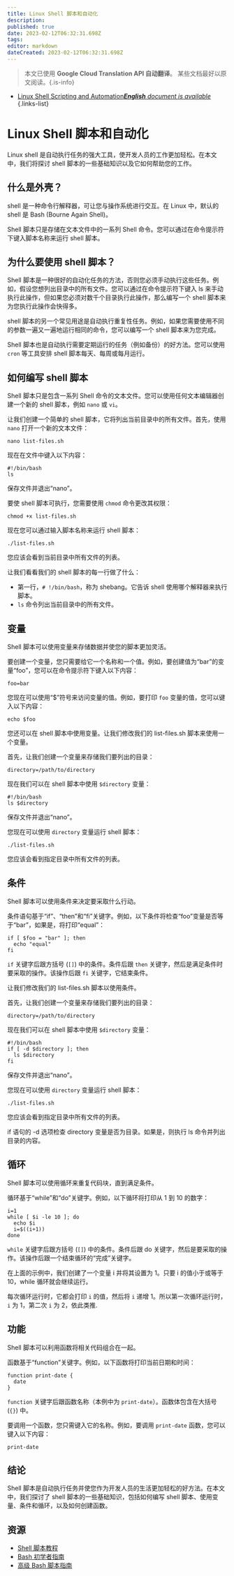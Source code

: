 ```yaml
---
title: Linux Shell 脚本和自动化
description: 
published: true
date: 2023-02-12T06:32:31.698Z
tags: 
editor: markdown
dateCreated: 2023-02-12T06:32:31.698Z
---
```


> 本文已使用 **Google Cloud Translation API 自动翻译**。
某些文档最好以原文阅读。{.is-info}



- [Linux Shell Scripting and Automation***English** document is available*](/en/Knowledge-base/Linux/linux-shell-scripting-and-automation)
{.links-list}


# Linux Shell 脚本和自动化

Linux shell 是自动执行任务的强大工具，使开发人员的工作更加轻松。在本文中，我们将探讨 shell 脚本的一些基础知识以及它如何帮助您的工作。

## 什么是外壳？

shell 是一种命令行解释器，可让您与操作系统进行交互。在 Linux 中，默认的 shell 是 Bash (Bourne Again Shell)。

Shell 脚本只是存储在文本文件中的一系列 Shell 命令。您可以通过在命令提示符下键入脚本名称来运行 shell 脚本。

## 为什么要使用 shell 脚本？

Shell 脚本是一种很好的自动化任务的方法，否则您必须手动执行这些任务。例如，假设您想列出目录中的所有文件。您可以通过在命令提示符下键入 ls 来手动执行此操作，但如果您必须对数千个目录执行此操作，那么编写一个 shell 脚本来为您执行此操作会快得多。

shell 脚本的另一个常见用途是自动执行重复性任务。例如，如果您需要使用不同的参数一遍又一遍地运行相同的命令，您可以编写一个 shell 脚本来为您完成。

Shell 脚本也是自动执行需要定期运行的任务（例如备份）的好方法。您可以使用 `cron` 等工具安排 shell 脚本每天、每周或每月运行。

## 如何编写 shell 脚本

Shell 脚本只是包含一系列 Shell 命令的文本文件。您可以使用任何文本编辑器创建一个新的 shell 脚本，例如 `nano` 或 `vi`。

让我们创建一个简单的 shell 脚本，它将列出当前目录中的所有文件。首先，使用 `nano` 打开一个新的文本文件：

```
nano list-files.sh
```

现在在文件中键入以下内容：

```
#!/bin/bash
ls
```

保存文件并退出“nano”。

要使 shell 脚本可执行，您需要使用 `chmod` 命令更改其权限：

```
chmod +x list-files.sh
```

现在您可以通过输入脚本名称来运行 shell 脚本：

```
./list-files.sh
```

您应该会看到当前目录中所有文件的列表。

让我们看看我们的 shell 脚本的每一行做了什么：

- 第一行，`# !/bin/bash`，称为 shebang。它告诉 shell 使用哪个解释器来执行脚本。
- `ls` 命令列出当前目录中的所有文件。

## 变量

Shell 脚本可以使用变量来存储数据并使您的脚本更加灵活。

要创建一个变量，您只需要给它一个名称和一个值。例如，要创建值为“bar”的变量“foo”，您可以在命令提示符下键入以下内容：

```
foo=bar
```

您现在可以使用“$”符号来访问变量的值。例如，要打印 `foo` 变量的值，您可以键入以下内容：

```
echo $foo
```

您还可以在 shell 脚本中使用变量。让我们修改我们的 list-files.sh 脚本来使用一个变量。

首先，让我们创建一个变量来存储我们要列出的目录：

```
directory=/path/to/directory
```

现在我们可以在 shell 脚本中使用 `$directory` 变量：

```
#!/bin/bash
ls $directory
```

保存文件并退出“nano”。

您现在可以使用 `directory` 变量运行 shell 脚本：

```
./list-files.sh
```

您应该会看到指定目录中所有文件的列表。

## 条件

Shell 脚本可以使用条件来决定要采取什么行动。

条件语句基于“if”、“then”和“fi”关键字。例如，以下条件将检查“foo”变量是否等于“bar”，如果是，将打印“equal”：

```
if [ $foo = "bar" ]; then
  echo "equal"
fi
```

`if` 关键字后跟方括号 (`[]`) 中的条件。条件后跟 `then` 关键字，然后是满足条件时要采取的操作。该操作后跟 `fi` 关键字，它结束条件。

让我们修改我们的 list-files.sh 脚本以使用条件。

首先，让我们创建一个变量来存储我们要列出的目录：

```
directory=/path/to/directory
```

现在我们可以在 shell 脚本中使用 `$directory` 变量：

```
#!/bin/bash
if [ -d $directory ]; then
  ls $directory
fi
```

保存文件并退出“nano”。

您现在可以使用 `directory` 变量运行 shell 脚本：

```
./list-files.sh
```

您应该会看到指定目录中所有文件的列表。

if 语句的 -d 选项检查 directory 变量是否为目录。如果是，则执行 ls 命令并列出目录的内容。

## 循环

Shell 脚本可以使用循环来重复代码块，直到满足条件。

循环基于“while”和“do”关键字。例如，以下循环将打印从 1 到 10 的数字：

```
i=1
while [ $i -le 10 ]; do
  echo $i
  i=$((i+1))
done
```

`while` 关键字后跟方括号 (`[]`) 中的条件。条件后跟 do 关键字，然后是要采取的操作。该操作后跟一个结束循环的“完成”关键字。

在上面的示例中，我们创建了一个变量 i 并将其设置为 1。只要 i 的值小于或等于 10，while 循环就会继续运行。

每次循环运行时，它都会打印 `i` 的值，然后将 `i` 递增 1。所以第一次循环运行时，`i` 为 1，第二次 `i` 为 2，依此类推.

## 功能

Shell 脚本可以利用函数将相关代码组合在一起。

函数基于“function”关键字。例如，以下函数将打印当前日期和时间：

```
function print-date {
  date
}
```

`function` 关键字后跟函数名称（本例中为 `print-date`）。函数体包含在大括号 (`{}`) 中。

要调用一个函数，您只需键入它的名称。例如，要调用 `print-date` 函数，您可以键入以下内容：

```
print-date
```

## 结论

Shell 脚本是自动执行任务并使您作为开发人员的生活更加轻松的好方法。在本文中，我们探讨了 shell 脚本的一些基础知识，包括如何编写 shell 脚本、使用变量、条件和循环，以及如何创建函数。

## 资源

- [Shell 脚本教程](https://www.shellscript.sh/)
- [Bash 初学者指南](https://www.tldp.org/LDP/Bash-Beginners-Guide/html/)
- [高级 Bash 脚本指南](https://www.tldp.org/LDP/abs/html/)